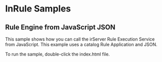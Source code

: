 # InRule Samples

## Rule Engine from JavaScript JSON

This sample shows how you can call the irServer Rule Execution Service from JavaScript. This example uses a catalog Rule Application and JSON.

To run the sample, double-click the index.html file.
